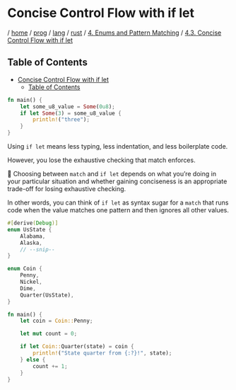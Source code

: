 # Concise Control Flow with if let

/ [home](/README.md) / [prog](/prog/README.md) / [lang](/prog/lang/README.md) / [rust](/prog/lang/rust/README.md) / [4. Enums and Pattern Matching](/prog/lang/rust/4_enums_and_pattern_matching/README.md) / [4.3. Concise Control Flow with if let](/prog/lang/rust/4_enums_and_pattern_matching/4_3_concise_control_flow_with_if_let.md)

## Table of Contents

- [Concise Control Flow with if let](#concise-control-flow-with-if-let)
  - [Table of Contents](#table-of-contents)

```rust
fn main() {
    let some_u8_value = Some(0u8);
    if let Some(3) = some_u8_value {
        println!("three");
    }
}
```

Using `if let` means less typing, less indentation, and less boilerplate code.

However, you lose the exhaustive checking that match enforces.

🔹 Choosing between `match` and `if let` depends on what you’re doing in your particular situation and whether gaining conciseness is an appropriate trade-off for losing exhaustive checking.

In other words, you can think of `if let` as syntax sugar for a `match` that runs code when the value matches one pattern and then ignores all other values.

```rust
#[derive(Debug)]
enum UsState {
    Alabama,
    Alaska,
    // --snip--
}

enum Coin {
    Penny,
    Nickel,
    Dime,
    Quarter(UsState),
}

fn main() {
    let coin = Coin::Penny;

    let mut count = 0;

    if let Coin::Quarter(state) = coin {
        println!("State quarter from {:?}!", state);
    } else {
        count += 1;
    }
}
```
